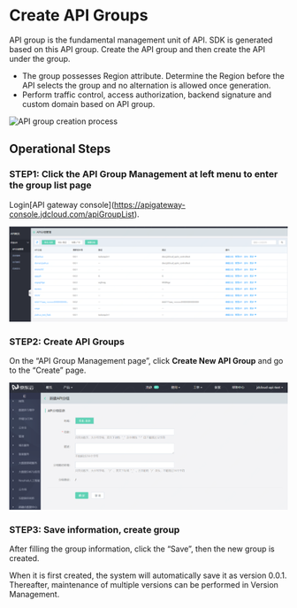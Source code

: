 # Create API Groups

API group is the fundamental management unit of API. SDK is generated based on this API group. Create the API group and then create the API under the group.
- The group possesses Region attribute. Determine the Region before the API selects the group and no alternation is allowed once generation.
- Perform traffic control, access authorization, backend signature and custom domain based on API group.

![API group creation process](https://github.com/jdcloudcom/cn/blob/edit/image/Internet-Middleware/API-Gateway/flow-createApiGroup.png)


## Operational Steps
### STEP1: Click the **API Group Management** at left menu to enter the group list page
Login\[API gateway console](https://apigateway-console.jdcloud.com/apiGroupList).

 ![API Group Management](https://github.com/jdcloudcom/cn/blob/edit/image/Internet-Middleware/API-Gateway/apigroup-1.png)
 
 
 ### STEP2: Create API Groups
 On the “API Group Management page”, click **Create New API Group** and go to the “Create” page.

![Create group](https://github.com/jdcloudcom/cn/blob/edit/image/Internet-Middleware/API-Gateway/apigroup-addgroup.png)
    
 ### STEP3: Save information, create group   
After filling the group information, click the “Save”, then the new group is created.

When it is first created, the system will automatically save it as version 0.0.1. Thereafter, maintenance of multiple versions can be performed in Version Management.

